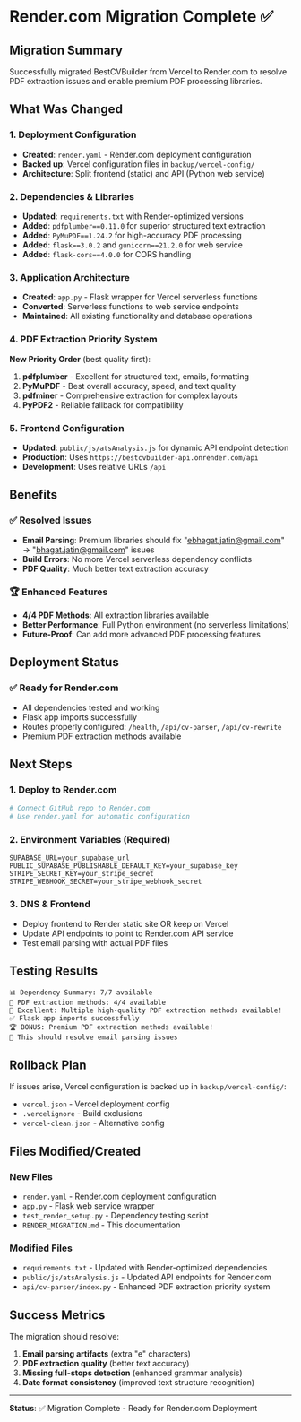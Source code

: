 # Render.com Migration Complete ✅

## Migration Summary

Successfully migrated BestCVBuilder from Vercel to Render.com to resolve PDF extraction issues and enable premium PDF processing libraries.

## What Was Changed

### 1. Deployment Configuration
- **Created**: `render.yaml` - Render.com deployment configuration
- **Backed up**: Vercel configuration files in `backup/vercel-config/`
- **Architecture**: Split frontend (static) and API (Python web service)

### 2. Dependencies & Libraries
- **Updated**: `requirements.txt` with Render-optimized versions
- **Added**: `pdfplumber==0.11.0` for superior structured text extraction
- **Added**: `PyMuPDF==1.24.2` for high-accuracy PDF processing  
- **Added**: `flask==3.0.2` and `gunicorn==21.2.0` for web service
- **Added**: `flask-cors==4.0.0` for CORS handling

### 3. Application Architecture
- **Created**: `app.py` - Flask wrapper for Vercel serverless functions
- **Converted**: Serverless functions to web service endpoints
- **Maintained**: All existing functionality and database operations

### 4. PDF Extraction Priority System
**New Priority Order** (best quality first):
1. **pdfplumber** - Excellent for structured text, emails, formatting
2. **PyMuPDF** - Best overall accuracy, speed, and text quality
3. **pdfminer** - Comprehensive extraction for complex layouts
4. **PyPDF2** - Reliable fallback for compatibility

### 5. Frontend Configuration
- **Updated**: `public/js/atsAnalysis.js` for dynamic API endpoint detection
- **Production**: Uses `https://bestcvbuilder-api.onrender.com/api`
- **Development**: Uses relative URLs `/api`

## Benefits

### ✅ Resolved Issues
- **Email Parsing**: Premium libraries should fix "ebhagat.jatin@gmail.com" → "bhagat.jatin@gmail.com" issues
- **Build Errors**: No more Vercel serverless dependency conflicts
- **PDF Quality**: Much better text extraction accuracy

### 🏆 Enhanced Features
- **4/4 PDF Methods**: All extraction libraries available
- **Better Performance**: Full Python environment (no serverless limitations)
- **Future-Proof**: Can add more advanced PDF processing features

## Deployment Status

### ✅ Ready for Render.com
- All dependencies tested and working
- Flask app imports successfully
- Routes properly configured: `/health`, `/api/cv-parser`, `/api/cv-rewrite`
- Premium PDF extraction methods available

## Next Steps

### 1. Deploy to Render.com
```bash
# Connect GitHub repo to Render.com
# Use render.yaml for automatic configuration
```

### 2. Environment Variables (Required)
```
SUPABASE_URL=your_supabase_url
PUBLIC_SUPABASE_PUBLISHABLE_DEFAULT_KEY=your_supabase_key
STRIPE_SECRET_KEY=your_stripe_secret
STRIPE_WEBHOOK_SECRET=your_stripe_webhook_secret
```

### 3. DNS & Frontend
- Deploy frontend to Render static site OR keep on Vercel
- Update API endpoints to point to Render.com API service
- Test email parsing with actual PDF files

## Testing Results

```
📊 Dependency Summary: 7/7 available
📄 PDF extraction methods: 4/4 available
🎉 Excellent: Multiple high-quality PDF extraction methods available!
✅ Flask app imports successfully
🏆 BONUS: Premium PDF extraction methods available!
📧 This should resolve email parsing issues
```

## Rollback Plan

If issues arise, Vercel configuration is backed up in `backup/vercel-config/`:
- `vercel.json` - Vercel deployment config
- `.vercelignore` - Build exclusions
- `vercel-clean.json` - Alternative config

## Files Modified/Created

### New Files
- `render.yaml` - Render.com deployment configuration
- `app.py` - Flask web service wrapper
- `test_render_setup.py` - Dependency testing script
- `RENDER_MIGRATION.md` - This documentation

### Modified Files  
- `requirements.txt` - Updated with Render-optimized dependencies
- `public/js/atsAnalysis.js` - Updated API endpoints for Render.com
- `api/cv-parser/index.py` - Enhanced PDF extraction priority system

## Success Metrics

The migration should resolve:
1. **Email parsing artifacts** (extra "e" characters)
2. **PDF extraction quality** (better text accuracy)
3. **Missing full-stops detection** (enhanced grammar analysis)
4. **Date format consistency** (improved text structure recognition)

---

**Status**: ✅ Migration Complete - Ready for Render.com Deployment